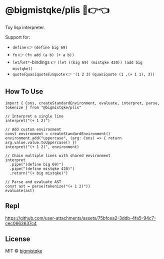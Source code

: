 # @bigmistqke/plis 🥺👉👈 

Toy lisp interpreter.

Support for:
- `define` 👉 `(define big 69)`
- `fn` 👉 `(fn add (a b) (+ a b))`
- `let`/`let*`-bindings 👉 `(let ((big 69) (mistqke 420)) (add big mistqke))`
- `quote`/`quasiquote`/`unquote` 👉 `'(1 2 3)` `(quasiquote (1 ,(+ 1 1), 3))` 

## How To Use

```tsx
import { Cons, createStandardEnvironment, evaluate, interpret, parse, tokenize } from "@bigmistqke/plis"

// Interpret a single line
interpret("(+ 1 2)")

// Add custom environment
const environment = createStandardEnvironment()
environment.add("uppercase", (arg: Cons) => { return arg.value.value.toUppercase() })
interpret("(+ 1 2)", environment)

// Chain multiple lines with shared environment
interpret
  .pipe("(define big 69)")
  .pipe("(define mistqke 420)")
  .return("(+ big mistqke)")

// Parse and evaluate AST
const ast = parse(tokenize("(+ 1 2)"))
evaluate(ast)
```

## Repl

https://github.com/user-attachments/assets/75bfcea2-3ddb-4fa5-94c7-cec0663637c4

## License

MIT &copy; [bigmistqke](https://github.com/sponsors/bigmistqke)
